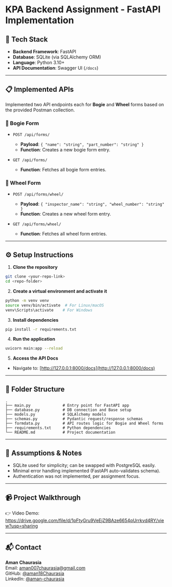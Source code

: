 # KPA Backend Assignment - FastAPI Implementation

## 🔧 Tech Stack

- **Backend Framework**: FastAPI
- **Database**: SQLite (via SQLAlchemy ORM)
- **Language**: Python 3.10+
- **API Documentation**: Swagger UI (`/docs`)

---

## 📋 Implemented APIs

Implemented two API endpoints each for **Bogie** and **Wheel** forms based on the provided Postman collection.

### 🚆 Bogie Form

- `POST /api/forms/`

  - **Payload**: `{ "name": "string", "part_number": "string" }`
  - **Function**: Creates a new bogie form entry.

- `GET /api/forms/`

  - **Function**: Fetches all bogie form entries.

### 🛞 Wheel Form

- `POST /api/forms/wheel/`

  - **Payload**: `{ "inspector_name": "string", "wheel_number": "string" }`
  - **Function**: Creates a new wheel form entry.

- `GET /api/forms/wheel/`

  - **Function**: Fetches all wheel form entries.

---

## ⚙️ Setup Instructions

1. **Clone the repository**

```bash
git clone <your-repo-link>
cd <repo-folder>
```

2. **Create a virtual environment and activate it**

```bash
python -m venv venv
source venv/bin/activate  # For Linux/macOS
venv\Scripts\activate    # For Windows
```

3. **Install dependencies**

```bash
pip install -r requirements.txt
```

4. **Run the application**

```bash
uvicorn main:app --reload
```

5. **Access the API Docs**

- Navigate to: [http://127.0.0.1:8000/docs](http://127.0.0.1:8000/docs)

---

## 📂 Folder Structure

```
.
├── main.py              # Entry point for FastAPI app
├── database.py          # DB connection and Base setup
├── models.py            # SQLAlchemy models
├── schemas.py           # Pydantic request/response schemas
├── formdata.py          # API routes logic for Bogie and Wheel forms
├── requirements.txt     # Python dependencies
└── README.md            # Project documentation
```

---

## 📌 Assumptions & Notes

- SQLite used for simplicity; can be swapped with PostgreSQL easily.
- Minimal error handling implemented (FastAPI auto-validates schema).
- Authentication was not implemented, per assignment focus.

---

## 📹 Project Walkthrough

👉 Video Demo: https://drive.google.com/file/d/1pFtyGru9VeEjZ9BAze6654pUrrkvd4RY/view?usp=sharing

---

## 📬 Contact

**Aman Chaurasia**\
Email: [aman007chaurasia@gmail.com](mailto\:aman007chaurasia@gmail.com)\
GitHub: [@aman18Chaurasia](https://github.com/aman18Chaurasia)\
LinkedIn: [@aman-chaurasia](https://www.linkedin.com/in/aman-chaurasia-91443b263)


